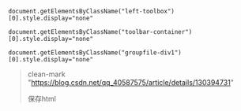
```
document.getElementsByClassName("left-toolbox")[0].style.display="none"

document.getElementsByClassName("toolbar-container")[0].style.display="none"

document.getElementsByClassName("groupfile-div1")[0].style.display="none"
```





>  clean-mark "https://blog.csdn.net/qq_40587575/article/details/130394731"
>
> 保存html
